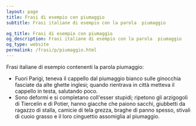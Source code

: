```yaml
---
layout: page
title: Frasi di esempio con piumaggio 
subtitle: Frasi italiane di esempio con la parola  piumaggio

og_title: Frasi di esempio con piumaggio 
og_description: Frasi italiane di esempio con la parola  piumaggio
og_type: website
permalink: /frasi/p/piumaggio.html
---
```


Frasi italiane di esempio contenenti la parola piumaggio:


- Fuori Parigi, teneva il cappello dal piumaggio bianco sulle ginocchia fasciate da alte ghette inglesi; quando rientrava in città metteva il cappello in testa, salutando poco.
- Sono deformi e si completano coll'esser stupidi; ripetono gli arzigogoli di Tiercelin e di Potier, hanno giacche che paiono sacchi, giubbetti da ragazzo di stalla, camicie di tela grezza, braghe di panno spesso, stivali di cuoio grasso e il loro cinguettio assomiglia al piumaggio.
